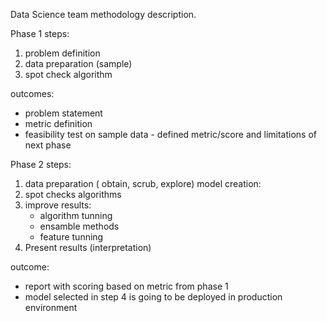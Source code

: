Data Science team methodology description.

Phase 1
steps:
 1) problem definition
 2) data preparation (sample)
 3) spot check algorithm
 
 outcomes:
 - problem statement
 - metric definition
 - feasibility test on sample data - defined metric/score and limitations of next phase

Phase 2
steps:
1) data preparation ( obtain, scrub, explore)
model creation: 
3) spot checks algorithms 
4) improve results:
	* algorithm tunning
	* ensamble methods
	* feature tunning
5) Present results (interpretation)

outcome:
- report with scoring based on metric from phase 1
- model selected in step 4 is going to be deployed in production environment